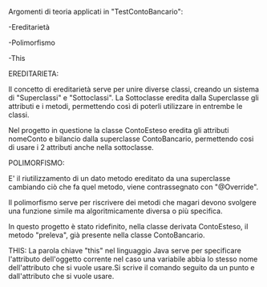Argomenti di teoria applicati in "TestContoBancario":

-Ereditarietà

-Polimorfismo

-This


EREDITARIETA:

Il concetto di ereditarietà serve per unire diverse classi, creando un sistema di "Superclassi" e "Sottoclassi".
La Sottoclasse eredita dalla Superclasse gli attributi e i metodi, permettendo così di poterli utilizzare in entrembe le classi.

Nel progetto in questione la classe ContoEsteso eredita gli attributi nomeConto e bilancio dalla superclasse ContoBancario, permettendo cosi di usare i 2 attributi anche nella sottoclasse.


POLIMORFISMO:

E' il riutilizzamento di un dato metodo ereditato da una superclasse cambiando ciò che fa quel metodo, viene contrassegnato con "@Override".

Il polimorfismo serve per riscrivere dei metodi che magari devono svolgere una funzione simile ma algoritmicamente diversa o più specifica.

 In questo progetto è stato ridefinito, nella classe derivata ContoEsteso, il metodo "preleva", già presente nella classe ContoBancario.
 
 
 THIS:
La parola chiave "this" nel linguaggio Java serve per specificare l'attributo dell'oggetto corrente nel caso una variabile abbia lo stesso nome dell'attributo che si vuole usare.Si scrive il comando seguito da un punto e dall'attributo che si vuole usare.
